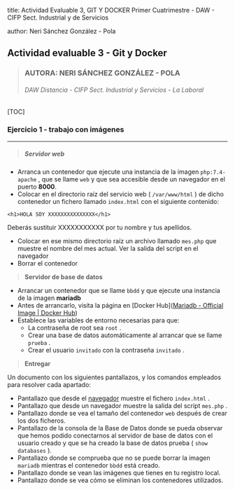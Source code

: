 title: Actividad Evaluable 3, GIT Y DOCKER
Primer Cuatrimestre - DAW - CIFP Sect. Industrial y de Servicios

author: Neri Sánchez González - Pola

## Actividad evaluable 3 - Git y Docker 

> ### AUTORA: NERI SÁNCHEZ GONZÁLEZ - POLA
>
> ###### DAW Distancia - CIFP Sect. Industrial y Servicios - La Laboral

[TOC]

### Ejercicio 1 - trabajo con imágenes

___

> ##### Servidor web

- Arranca un contenedor que ejecute una instancia de la imagen `php:7.4-apache` , que se llame `web` y que sea accesible desde un navegador en el puerto **8000**.
- Colocar en el directorio raíz del servicio web ( `/var/www/html` ) de dicho contenedor un fichero llamado `index.html` con el siguiente contenido:

```
<h1>HOLA SOY XXXXXXXXXXXXXXX</h1>
```

Deberás sustituir XXXXXXXXXXX por tu nombre y tus apellidos.

- Colocar en ese mismo directorio raíz un archivo llamado `mes.php` que muestre el nombre del mes actual. Ver la salida del script en el navegador 
- Borrar el contenedor

> **Servidor de base de datos**

- Arrancar un contenedor que se llame `bbdd` y que ejecute una instancia de la imagen **mariadb** 
- Antes de arrancarlo, visita la página en [Docker Hub]([Mariadb - Official Image | Docker Hub](https://hub.docker.com/_/mariadb))
- Establece las variables de entorno necesarias para que: 
  - La contraseña de root sea `root` . 
  - Crear una base de datos automáticamente al arrancar que se llame `prueba` .
  - Crear el usuario `invitado` con la contraseña `invitado` .

> **Entregar**

Un documento con los siguientes pantallazos, y los comandos empleados para resolver cada apartado: 

- Pantallazo que desde el <u>navegador</u> muestre el fichero `index.html` . 
- Pantallazo que desde un navegador muestre la salida del script `mes.php` . 
- Pantallazo donde se vea el tamaño del contenedor `web` después de crear los dos ficheros.
- Pantallazo de la consola de la Base de Datos donde se pueda observar que hemos podido conectarnos al servidor de base de datos con el usuario creado y que se ha creado la base de datos prueba ( `show databases` ). 
- Pantallazo donde se comprueba que no se puede borrar la imagen `mariadb` mientras el contenedor `bbdd` está creado. 
- Pantallazo donde se vean las imágenes que tienes en tu registro local. 
- Pantallazo donde se vea cómo se eliminan los contenedores utilizados.
